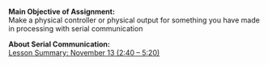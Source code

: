 **Main Objective of Assignment:**<br>
Make a physical controller or physical output for something you have made in processing with serial communication

**About Serial Communication:**<br>
[Lesson Summary: November 13 (2:40 – 5:20)](https://wp.nyu.edu/abudhabi_im_intro/meeting-21-week-11-long-day-wednesday-november-13-240-520/)
